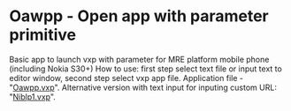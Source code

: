 # Oawpp - Open app with parameter primitive
Basic app to launch vxp with parameter for MRE platform mobile phone (including Nokia S30+)
How to use: first step select text file or input text to editor window, second step select vxp app file.
Application file - "[Oawpp.vxp](https://github.com/RDZDX/oawpp/blob/main/Oawpp.vxp?raw=true)". Alternative version with text input for inputing custom URL: "[Niblp1.vxp](https://github.com/RDZDX/niblp/blob/main/Niblp1.vxp?raw=true)".

